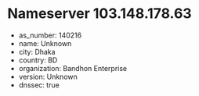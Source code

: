 # Nameserver 103.148.178.63

* as_number: 140216
* name: Unknown
* city: Dhaka
* country: BD
* organization: Bandhon Enterprise
* version: Unknown
* dnssec: true

